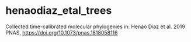 # henaodiaz_etal_trees
Collected time-calibrated molecular phylogenies in: Henao Diaz et al. 2019 PNAS, https://doi.org/10.1073/pnas.1818058116
